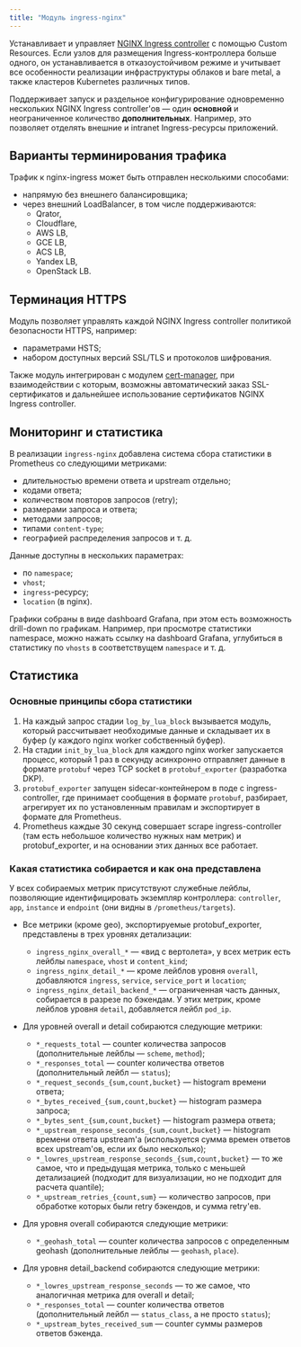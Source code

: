 ```yaml
---
title: "Модуль ingress-nginx"
---
```


Устанавливает и управляет [NGINX Ingress controller](https://github.com/kubernetes/ingress-nginx) с помощью Custom Resources. Если узлов для размещения Ingress-контроллера больше одного, он устанавливается в отказоустойчивом режиме и учитывает все особенности реализации инфраструктуры облаков и bare metal, а также кластеров Kubernetes различных типов.

Поддерживает запуск и раздельное конфигурирование одновременно нескольких NGINX Ingress controller'ов — один **основной** и неограниченное количество **дополнительных**. Например, это позволяет отделять внешние и intranet Ingress-ресурсы приложений.

## Варианты терминирования трафика

Трафик к nginx-ingress может быть отправлен несколькими способами:
* напрямую без внешнего балансировщика;
* через внешний LoadBalancer, в том числе поддерживаются:
  - Qrator,
  - Cloudflare,
  - AWS LB,
  - GCE LB,
  - ACS LB,
  - Yandex LB,
  - OpenStack LB.

## Терминация HTTPS

Модуль позволяет управлять каждой NGINX Ingress controller политикой безопасности HTTPS, например:
* параметрами HSTS;
* набором доступных версий SSL/TLS и протоколов шифрования.

Также модуль интегрирован с модулем [cert-manager](../../modules/101-cert-manager/), при взаимодействии с которым, возможны автоматический заказ SSL-сертификатов и дальнейшее использование сертификатов NGINX Ingress controller.

## Мониторинг и статистика

В реализации `ingress-nginx` добавлена система сбора статистики в Prometheus со следующими метриками:
* длительностью времени ответа и upstream отдельно;
* кодами ответа;
* количеством повторов запросов (retry);
* размерами запроса и ответа;
* методами запросов;
* типами `content-type`;
* географией распределения запросов и т. д.

Данные доступны в нескольких параметрах:
* по `namespace`;
* `vhost`;
* `ingress`-ресурсу;
* `location` (в nginx).

Графики собраны в виде dashboard Grafana, при этом есть возможность drill-down по графикам. Например, при просмотре статистики namespace, можно нажать ссылку на dashboard Grafana, углубиться в статистику по `vhosts` в соответствущем `namespace` и т. д.

## Статистика

### Основные принципы сбора статистики

1. На каждый запрос стадии `log_by_lua_block` вызывается модуль, который рассчитывает необходимые данные и складывает их в буфер (у каждого nginx worker собственный буфер).
2. На стадии `init_by_lua_block` для каждого nginx worker запускается процесс, который 1 раз в секунду асинхронно отправляет данные в формате `protobuf` через TCP socket в `protobuf_exporter` (разработка DKP).
3. `protobuf_exporter` запущен sidecar-контейнером в поде с ingress-controller, где принимает сообщения в формате `protobuf`, разбирает, агрегирует их по установленным правилам и экспортирует в формате для Prometheus.
4. Prometheus каждые 30 секунд совершает scrape ingress-controller (там есть небольшое количество нужных нам метрик) и protobuf_exporter, и на основании этих данных все работает.

### Какая статистика собирается и как она представлена

У всех собираемых метрик присутствуют служебные лейблы, позволяющие идентифицировать экземпляр контроллера: `controller`, `app`, `instance` и `endpoint` (они видны в `/prometheus/targets`).

* Все метрики (кроме geo), экспортируемые protobuf_exporter, представлены в трех уровнях детализации:
  * `ingress_nginx_overall_*` — «вид с вертолета», у всех метрик есть лейблы `namespace`, `vhost` и `content_kind`;
  * `ingress_nginx_detail_*` — кроме лейблов уровня `overall`, добавляются `ingress`, `service`, `service_port` и `location`;
  * `ingress_nginx_detail_backend_*` — ограниченная часть данных, собирается в разрезе по бэкендам. У этих метрик, кроме лейблов уровня `detail`, добавляется лейбл `pod_ip`.

* Для уровней overall и detail собираются следующие метрики:
  * `*_requests_total` — counter количества запросов (дополнительные лейблы — `scheme`, `method`);
  * `*_responses_total` — counter количества ответов (дополнительный лейбл — `status`);
  * `*_request_seconds_{sum,count,bucket}` — histogram времени ответа;
  * `*_bytes_received_{sum,count,bucket}` — histogram размера запроса;
  * `*_bytes_sent_{sum,count,bucket}` — histogram размера ответа;
  * `*_upstream_response_seconds_{sum,count,bucket}` — histogram времени ответа upstream'а (используется сумма времен ответов всех upstream'ов, если их было несколько);
  * `*_lowres_upstream_response_seconds_{sum,count,bucket}` — то же самое, что и предыдущая метрика, только с меньшей детализацией (подходит для визуализации, но не подходит для расчета quantile);
  * `*_upstream_retries_{count,sum}` — количество запросов, при обработке которых были retry бэкендов, и сумма retry'ев.

* Для уровня overall собираются следующие метрики:
  * `*_geohash_total` — counter количества запросов с определенным geohash (дополнительные лейблы — `geohash`, `place`).

* Для уровня detail_backend собираются следующие метрики:
  * `*_lowres_upstream_response_seconds` — то же самое, что аналогичная метрика для overall и detail;
  * `*_responses_total` — counter количества ответов (дополнительный лейбл — `status_class`, а не просто `status`);
  * `*_upstream_bytes_received_sum` — counter суммы размеров ответов бэкенда.
